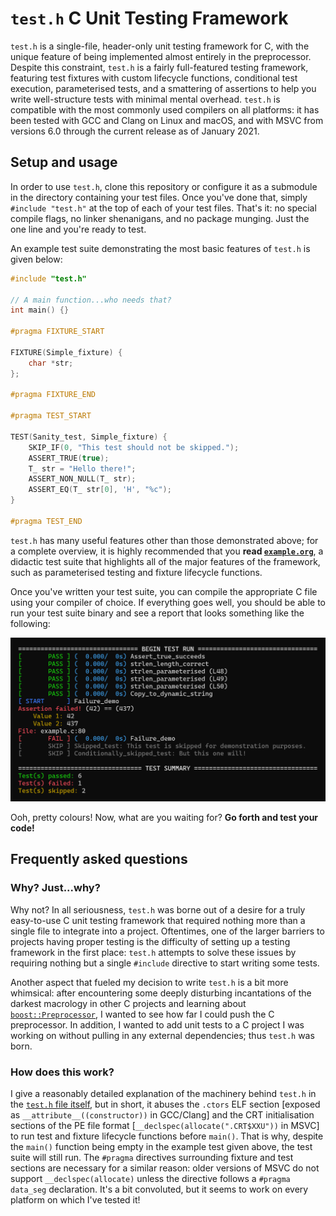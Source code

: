 # `test.h` C Unit Testing Framework

`test.h` is a single-file, header-only unit testing framework for C, with the unique feature of being implemented almost entirely in the preprocessor.
Despite this constraint, `test.h` is a fairly full-featured testing framework, featuring test fixtures with custom lifecycle functions, conditional test execution, parameterised tests, and a smattering of assertions to help you write well-structure tests with minimal mental overhead.
`test.h` is compatible with the most commonly used compilers on all platforms: it has been tested with GCC and Clang on Linux and macOS, and with MSVC from versions 6.0 through the current release as of January 2021.

## Setup and usage
In order to use `test.h`, clone this repository or configure it as a submodule in the directory containing your test files.
Once you've done that, simply `#include "test.h"` at the top of each of your test files.
That's it: no special compile flags, no linker shenanigans, and no package munging.
Just the one line and you're ready to test.

An example test suite demonstrating the most basic features of `test.h` is given below:

```c
#include "test.h"

// A main function...who needs that?
int main() {}

#pragma FIXTURE_START

FIXTURE(Simple_fixture) {
    char *str;
};

#pragma FIXTURE_END

#pragma TEST_START

TEST(Sanity_test, Simple_fixture) {
    SKIP_IF(0, "This test should not be skipped.");
    ASSERT_TRUE(true);
    T_ str = "Hello there!";
    ASSERT_NON_NULL(T_ str);
    ASSERT_EQ(T_ str[0], 'H', "%c");
}

#pragma TEST_END
```

`test.h` has many useful features other than those demonstrated above; for a complete overview, it is highly recommended that you **read [`example.org`](https://github.com/Andrew-William-Smith/test.h/blob/master/example.org)**, a didactic test suite that highlights all of the major features of the framework, such as parameterised testing and fixture lifecycle functions.

Once you've written your test suite, you can compile the appropriate C file using your compiler of choice.
If everything goes well, you should be able to run your test suite binary and see a report that looks something like the following:

![](https://github.com/Andrew-William-Smith/test.h/raw/master/images/example_run.png?raw=true)

Ooh, pretty colours!
Now, what are you waiting for?
**Go forth and test your code!**

## Frequently asked questions
### Why?  Just...why?
Why not?
In all seriousness, `test.h` was borne out of a desire for a truly easy-to-use C unit testing framework that required nothing more than a single file to integrate into a project.
Oftentimes, one of the larger barriers to projects having proper testing is the difficulty of setting up a testing framework in the first place: `test.h` attempts to solve these issues by requiring nothing but a single `#include` directive to start writing some tests.

Another aspect that fueled my decision to write `test.h` is a bit more whimsical: after encountering some deeply disturbing incantations of the darkest macrology in other C projects and learning about [`boost::Preprocessor`](https://www.boost.org/doc/libs/release/libs/preprocessor/doc/index.html), I wanted to see how far I could push the C preprocessor.
In addition, I wanted to add unit tests to a C project I was working on without pulling in any external dependencies; thus `test.h` was born.

### How does this work?
I give a reasonably detailed explanation of the machinery behind `test.h` in the [`test.h` file itself](https://github.com/Andrew-William-Smith/test.h/blob/master/test.h), but in short, it abuses the `.ctors` ELF section [exposed as `__attribute__((constructor))` in GCC/Clang] and the CRT initialisation sections of the PE file format [`__declspec(allocate(".CRT$XXU"))` in MSVC] to run test and fixture lifecycle functions before `main()`.
That is why, despite the `main()` function being empty in the example test given above, the test suite will still run.
The `#pragma` directives surrounding fixture and test sections are necessary for a similar reason: older versions of MSVC do not support `__declspec(allocate)` unless the directive follows a `#pragma data_seg` declaration.
It's a bit convoluted, but it seems to work on every platform on which I've tested it!
